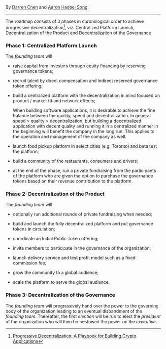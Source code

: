 By [Darren Chen](https://linkedin.com/in/dstchen) and [Aaron Haobei Song](https://linkedin.com/in/haobeisong).

---

The roadmap consists of 3 phases in chronological order to achieve progressive decentralization[^1], viz. Centralized Platform Launch, Decentralization of the Product and Decentralization of the Governance
### Phase 1: Centralized Platform Launch

The *founding team* will 

- raise capital from investors through equity financing by reserving governance tokens;
 
- recruit talent by direct compensation and indirect reserved governance token offering;

- build a centralized platform with the decentralization in mind focused on product / market fit and network effects;

  When building software applications, it is desirable to achieve the fine balance between the quality, speed and decentralization. In general speed > quality > decentralization, but building a decentralized application with decent quality and running it in a centralized manner in the beginning will benefit the company in the long run. This applies to the operation and management of the company as well.

- launch food pickup platform in select cities (e.g. Toronto) and beta test the platform;

- build a community of the restaurants, consumers and drivers;

- at the end of the phase, run a private fundraising from the participants of the platform who are given the option to purchase the governance tokens based on their revenue contribution to the platform.
  
### Phase 2: Decentralization of the Product 

The *founding team* will

- optionally run additional rounds of private fundraising when needed;

- build and launch the fully decentralized platform and put governance tokens in circulation;

- coordinate an Initial Public Token offering;

- invite members to participate in the governance of the organization;
  
- launch delivery service and test profit model such as a fixed commission fee;
  
- grow the community to a global audience;

- scale the platform to serve the global audience.
  
### Phase 3: Decentralization of the Governance

  The *founding team* will progressively hand over the power to the governing body of the organization leading to an eventual disbandment of the *founding team*. Thereafter, the first *election* will be run to elect the *president* of the organization who will then be bestowed the power on the *executive*.

[^1]: [Progressive Decentralization: A Playbook for Building Crypto Applications](https://a16z.com/2020/01/09/progressive-decentralization-crypto-product-management/)